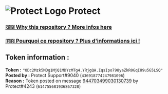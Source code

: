 # ![Protect Logo](https://i.imgur.com/5ovpCPg.png) Protect

### [🇬🇧 Why this repository ? More infos here](https://github.com/protect-github-bot/token-reset/blob/main/README.md)

### [🇫🇷 Pourquoi ce repository ? Plus d'informations ici !](https://github.com/protect-github-bot/token-reset/blob/main/FR_README.md)

## Token information :
**Token :** `"ODc2Mzk5MDg1MjQ1MDYzMTg4.YRjgQA.IqsIpo798yaZkR0GqIU9u5G5LSQ"`\
**Posted by :** Protect Support#9040 (`436918774247981096`)\
**Reason :** Token posted on message [944703499030130739](https://discord.com/channels/835179952500113459/881108454226399292/944703499030130739) by Protect#4243 (`614755681936867328`)